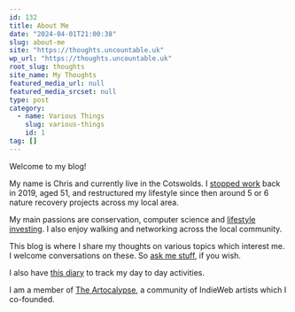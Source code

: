 ```yaml
---
id: 132
title: About Me
date: "2024-04-01T21:00:38"
slug: about-me
site: "https://thoughts.uncountable.uk"
wp_url: "https://thoughts.uncountable.uk"
root_slug: thoughts
site_name: My Thoughts
featured_media_url: null
featured_media_srcset: null
type: post
category:
  - name: Various Things
    slug: various-things
    id: 1
tag: []
---
```



<p>Welcome to my blog!</p>



<p>My name is Chris and currently live in the Cotswolds. I <a href="https://thoughts.uncountable.uk/stopping-work/" data-type="post" data-id="575">stopped work</a> back in 2019, aged 51, and restructured my lifestyle since then around 5 or 6 nature recovery projects across my local area.</p>



<p>My main passions are conservation, computer science and <a href="https://thoughts.uncountable.uk/why-accumulate-wealth/" data-type="post" data-id="676">lifestyle investing</a>. I also enjoy walking and networking across the local community.</p>



<p>This blog is where I share my thoughts on various topics which interest me. I welcome conversations on these.  So <a href="https://thoughts.uncountable.uk/ask-me-stuff/" data-type="post" data-id="762">ask me stuff</a>, if you wish. </p>



<p>I also have <a href="https://diary.uncountable.uk/">this diary</a> to track my day to day activities.  </p>



<p>I am a member of <a href="https://artocalypse.org/">The Artocalypse</a>, a community of IndieWeb artists which I co-founded.</p>
